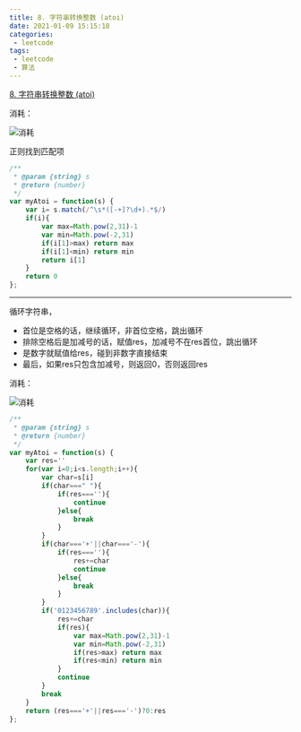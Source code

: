 ```yaml
---
title: 8. 字符串转换整数 (atoi)
date: 2021-01-09 15:15:18
categories:
 - leetcode
tags:
 - leetcode
 - 算法
---
```


[8. 字符串转换整数 (atoi)](https://leetcode-cn.com/problems/string-to-integer-atoi/)

消耗：

![消耗](@images/leetcode/8.png)

正则找到匹配项

```javascript
/**
 * @param {string} s
 * @return {number}
 */
var myAtoi = function(s) {
    var i= s.match(/^\s*([-+]?\d+).*$/)
    if(i){
        var max=Math.pow(2,31)-1
        var min=Math.pow(-2,31)
        if(i[1]>max) return max
        if(i[1]<min) return min
        return i[1]
    }
    return 0
};
```

-----------------------------------

循环字符串，

- 首位是空格的话，继续循环，非首位空格，跳出循环
- 排除空格后是加减号的话，赋值res，加减号不在res首位，跳出循环
- 是数字就赋值给res，碰到非数字直接结束
- 最后，如果res只包含加减号，则返回0，否则返回res

消耗：

![消耗](@images/leetcode/8-2.png)

```js
/**
 * @param {string} s
 * @return {number}
 */
var myAtoi = function(s) {
    var res=''
    for(var i=0;i<s.length;i++){
        var char=s[i]
        if(char===" "){
            if(res===''){
                continue
            }else{
                break
            }
        }
        if(char==='+'||char==='-'){
            if(res===''){
                res+=char
                continue
            }else{ 
                break
            }
        }
        if('0123456789'.includes(char)){
            res+=char
            if(res){
                var max=Math.pow(2,31)-1
                var min=Math.pow(-2,31)
                if(res>max) return max
                if(res<min) return min
            }
            continue
        }
        break
    }
    return (res==='+'||res==='-')?0:res
};
```

